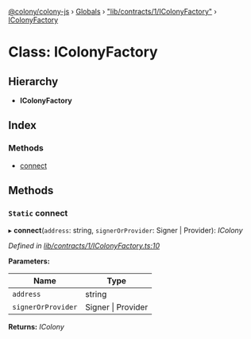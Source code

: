 [@colony/colony-js](../README.md) › [Globals](../globals.md) › ["lib/contracts/1/IColonyFactory"](../modules/_lib_contracts_1_icolonyfactory_.md) › [IColonyFactory](_lib_contracts_1_icolonyfactory_.icolonyfactory.md)

# Class: IColonyFactory

## Hierarchy

* **IColonyFactory**

## Index

### Methods

* [connect](_lib_contracts_1_icolonyfactory_.icolonyfactory.md#static-connect)

## Methods

### `Static` connect

▸ **connect**(`address`: string, `signerOrProvider`: Signer | Provider): *IColony*

*Defined in [lib/contracts/1/IColonyFactory.ts:10](https://github.com/JoinColony/colonyJS/blob/3e623ff/lib/contracts/1/IColonyFactory.ts#L10)*

**Parameters:**

Name | Type |
------ | ------ |
`address` | string |
`signerOrProvider` | Signer &#124; Provider |

**Returns:** *IColony*
